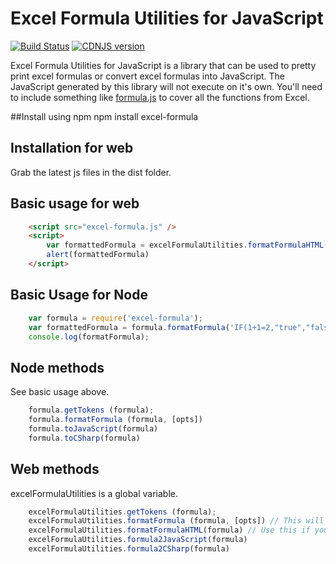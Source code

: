 # Excel Formula Utilities for JavaScript

[![Build Status](https://travis-ci.org/joshbtn/excelFormulaUtilitiesJS.svg?branch=master)](https://travis-ci.org/joshbtn/excelFormulaUtilitiesJS) [![CDNJS version](https://img.shields.io/cdnjs/v/excel-formula.svg)](https://cdnjs.com/libraries/excel-formula)

Excel Formula Utilities for JavaScript is a library that can be used to
pretty print excel formulas or convert excel formulas into JavaScript.
The JavaScript generated by this library will not execute on it's own.
You'll need to include something like
[formula.js](https://github.com/sutoiku/formula.js/) to cover all the functions
from Excel.

##Install using npm
npm install excel-formula

## Installation for web
Grab the latest js files in the dist folder.

## Basic usage for web
```html
    <script src="excel-formula.js" />
    <script>
        var formattedFormula = excelFormulaUtilities.formatFormulaHTML('IF(1+1=2,"true","false")');
        alert(formattedFormula)
    </script>
```
## Basic Usage for Node
```javascript
    var formula = require('excel-formula');
    var formattedFormula = formula.formatFormula('IF(1+1=2,"true","false")');
    console.log(formatFormula);
```
## Node methods
See basic usage above.
```javascript
    formula.getTokens (formula);
    formula.formatFormula (formula, [opts])
    formula.toJavaScript(formula)
    formula.toCSharp(formula)
```
## Web methods
excelFormulaUtilities is a global variable.
```javascript
    excelFormulaUtilities.getTokens (formula);
    excelFormulaUtilities.formatFormula (formula, [opts]) // This will work fine in a pre tag
    excelFormulaUtilities.formatFormulaHTML(formula) // Use this if you want the output as html.
    excelFormulaUtilities.formula2JavaScript(formula)
    excelFormulaUtilities.formula2CSharp(formula)
```
